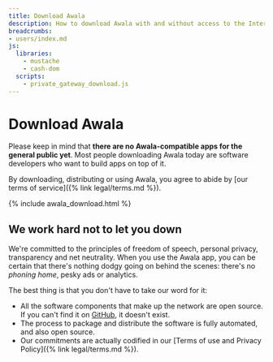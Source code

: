 ```yaml
---
title: Download Awala
description: How to download Awala with and without access to the Internet
breadcrumbs:
- users/index.md
js:
  libraries:
    - mustache
    - cash-dom
  scripts:
    - private_gateway_download.js
---
```


# Download Awala

Please keep in mind that **there are no Awala-compatible apps for the general public yet**. Most people downloading Awala today are software developers who want to build apps on top of it.

By downloading, distributing or using Awala, you agree to abide by [our terms of service]({% link legal/terms.md %}).

{% include awala_download.html %}

## We work hard not to let you down

We're committed to the principles of freedom of speech, personal privacy, transparency and net neutrality. When you use the Awala app, you can be certain that there's nothing dodgy going on behind the scenes: there's no _phoning home_, pesky ads or analytics.

The best thing is that you don't have to take our word for it:

- All the software components that make up the network are open source. If you can't find it on [GitHub](https://github.com/relaycorp), it doesn't exist.
- The process to package and distribute the software is fully automated, and also open source.
- Our commitments are actually codified in our [Terms of use and Privacy Policy]({% link legal/terms.md %}).
